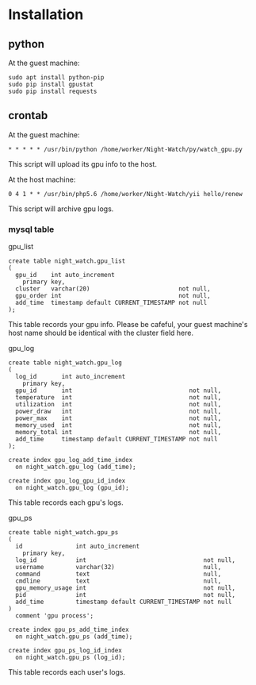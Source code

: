 # Installation

## python

At the guest machine:
```
sudo apt install python-pip
sudo pip install gpustat
sudo pip install requests
```

## crontab

At the guest machine:
```
* * * * * /usr/bin/python /home/worker/Night-Watch/py/watch_gpu.py
```
This script will upload its gpu info to the host.

At the host machine:
```
0 4 1 * * /usr/bin/php5.6 /home/worker/Night-Watch/yii hello/renew
```
This script will archive gpu logs.

### mysql table

gpu_list
```
create table night_watch.gpu_list
(
  gpu_id    int auto_increment
    primary key,
  cluster   varchar(20)                         not null,
  gpu_order int                                 not null,
  add_time  timestamp default CURRENT_TIMESTAMP not null
);
```
This table records your gpu info. Please be cafeful, your guest machine's host name should be identical with the cluster field here.

gpu_log
```
create table night_watch.gpu_log
(
  log_id       int auto_increment
    primary key,
  gpu_id       int                                 not null,
  temperature  int                                 not null,
  utilization  int                                 not null,
  power_draw   int                                 not null,
  power_max    int                                 not null,
  memory_used  int                                 not null,
  memory_total int                                 not null,
  add_time     timestamp default CURRENT_TIMESTAMP not null
);

create index gpu_log_add_time_index
  on night_watch.gpu_log (add_time);

create index gpu_log_gpu_id_index
  on night_watch.gpu_log (gpu_id);
```
This table records each gpu's logs.

gpu_ps
```
create table night_watch.gpu_ps
(
  id               int auto_increment
    primary key,
  log_id           int                                 not null,
  username         varchar(32)                         null,
  command          text                                null,
  cmdline          text                                null,
  gpu_memory_usage int                                 not null,
  pid              int                                 not null,
  add_time         timestamp default CURRENT_TIMESTAMP not null
)
  comment 'gpu process';

create index gpu_ps_add_time_index
  on night_watch.gpu_ps (add_time);

create index gpu_ps_log_id_index
  on night_watch.gpu_ps (log_id);
```
This table records each user's logs.
